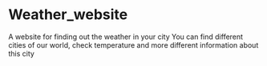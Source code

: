 # Weather_website
A website for finding out the weather in your city
You can find different cities of our world, check temperature and more different information about this city
